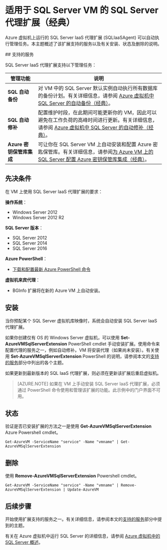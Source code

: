 <!-- Ibiza Portal: tested -->

<properties
	pageTitle="适用于 SQL Server VM 的 SQL Server 代理扩展（经典）| Azure"
	description="本主题介绍如何管理可以自动执行特定 SQL Server 管理任务的 SQL Server 代理扩展。这些任务包括自动备份、自动修补和 Azure 密钥保管库集成。本主题使用经典部署模式。"
	services="virtual-machines-windows"
	documentationCenter=""
	authors="rothja"
	manager="jhubbard"
	editor=""
	tags="azure-service-management"/>

<tags
	ms.service="virtual-machines-windows"
	ms.date="05/16/2016"
	wacn.date="07/25/2016"/>

# 适用于 SQL Server VM 的 SQL Server 代理扩展（经典）

Azure 虚拟机上运行的 SQL Server IaaS 代理扩展 (SQLIaaSAgent) 可以自动执行管理任务。本主题概述了该扩展支持的服务以及有关安装、状态及删除的说明。

##<a name="supported-services"></a> 支持的服务

SQL Server IaaS 代理扩展支持以下管理任务：

| 管理功能 | 说明 |
|---------------------|-------------------------------|
| **SQL 自动备份** | 对 VM 中的 SQL Server 默认实例自动执行所有数据库的备份计划。有关详细信息，请参阅 [Azure 虚拟机中 SQL Server 的自动备份（经典）](/documentation/articles/virtual-machines-windows-classic-sql-automated-backup/)。|
| **SQL 自动修补** | 配置维护时段，在此期间可能更新你的 VM，因此可以避免在工作负荷的高峰时间进行更新。有关详细信息，请参阅 [Azure 虚拟机中 SQL Server 的自动修补（经典）](/documentation/articles/virtual-machines-windows-classic-sql-automated-patching/)。|
| **Azure 密钥保管库集成** | 可让你在 SQL Server VM 上自动安装和配置 Azure 密匙保管库。有关详细信息，请参阅[为 Azure VM 上的 SQL Server 配置 Azure 密钥保管库集成（经典）](/documentation/articles/virtual-machines-windows-classic-ps-sql-keyvault/)。|

## 先决条件

在 VM 上使用 SQL Server IaaS 代理扩展的要求：

**操作系统**：

- Windows Server 2012
- Windows Server 2012 R2

**SQL Server 版本**：

- SQL Server 2012
- SQL Server 2014
- SQL Server 2016

**Azure PowerShell**：

- [下载和配置最新 Azure PowerShell 命令](/documentation/articles/powershell-install-configure/)

**虚拟机来宾代理**：

- BGInfo 扩展将在新的 Azure VM 上自动安装。

## 安装

当你预配某个 SQL Server 虚拟机库映像时，系统会自动安装 SQL Server IaaS 代理扩展。

如果你创建仅有 OS 的 Windows Server 虚拟机，可以使用 **Set-AzureVMSqlServerExtension** PowerShell cmdlet 手动安装扩展。使用命令来配置代理的服务之一，例如自动修补。VM 将安装代理（如果尚未安装）。有关使用 **Set-AzureVMSqlServerExtension** PowerShell 的说明，请参阅本文的[支持的服务](#supported-services)部分中列出的各个主题。

如果更新到最新版本的 SQL IaaS 代理扩展，则必须在更新该扩展后重启虚拟机。

>[AZURE.NOTE] 如果在 VM 上手动安装 SQL Server IaaS 代理扩展，必须通过 PowerShell 命令使用和管理该扩展的功能。此示例中的门户界面不可用。

## 状态

验证是否已安装扩展的方法之一是使用 **Get-AzureVMSqlServerExtension** Azure Powershell cmdlet。

	Get-AzureVM -ServiceName "service" -Name "vmname" | Get-AzureVMSqlServerExtension

## 删除   

使用 **Remove-AzureVMSqlServerExtension** Powershell cmdlet。

	Get-AzureVM -ServiceName "service" -Name "vmname" | Remove-AzureVMSqlServerExtension | Update-AzureVM

## 后续步骤

开始使用扩展支持的服务之一。有关详细信息，请参阅本文的[支持的服务](#supported-services)部分中提到的主题。

有关在 Azure 虚拟机中运行 SQL Server 的详细信息，请参阅 [Azure 虚拟机中的 SQL Server 概述](/documentation/articles/virtual-machines-windows-sql-server-iaas-overview/)。

<!---HONumber=Mooncake_0718_2016-->
